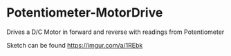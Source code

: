 # Potentiometer-MotorDrive
Drives a D/C Motor in forward and reverse with readings from Potentiometer

Sketch can be found https://imgur.com/a/1REbk
